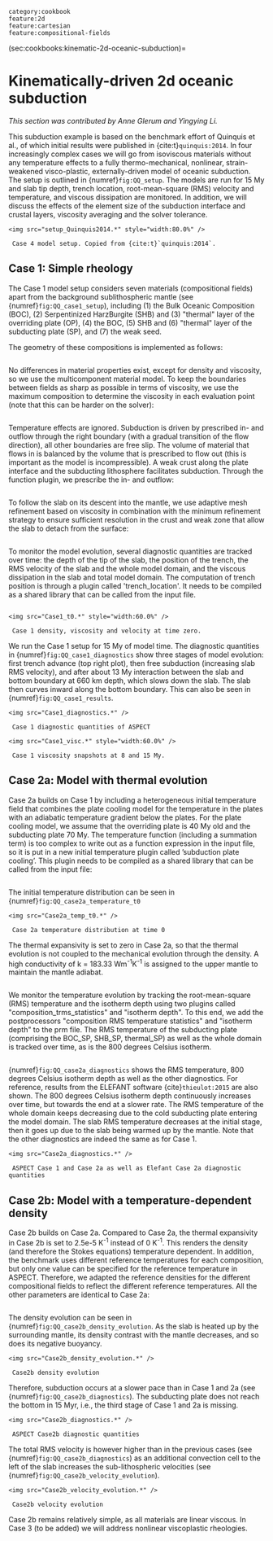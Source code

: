 ```{tags}
category:cookbook
feature:2d
feature:cartesian
feature:compositional-fields
```

(sec:cookbooks:kinematic-2d-oceanic-subduction)=
# Kinematically-driven 2d oceanic subduction

*This section was contributed by Anne Glerum and Yingying Li.*

This subduction example is based on the benchmark effort of Quinquis et al.,
of which initial results were published in {cite:t}`quinquis:2014`. In four
increasingly complex cases we will go from isoviscous materials without any
temperature effects to a fully thermo-mechanical, nonlinear, strain-weakened
visco-plastic, externally-driven model of oceanic subduction. The setup is
outlined in {numref}`fig:QQ_setup`. The models are run for 15 My
and slab tip depth, trench location, root-mean-square (RMS) velocity and temperature, and viscous
dissipation are monitored. In addition, we will discuss the effects of the element
size of the subduction interface and crustal layers, viscosity averaging and
the solver tolerance.

```{figure-md} fig:QQ_setup
<img src="setup_Quinquis2014.*" style="width:80.0%" />

 Case 4 model setup. Copied from {cite:t}`quinquis:2014`.
```

## Case 1: Simple rheology

The Case 1 model setup considers seven materials (compositional fields) apart
from the background sublithospheric mantle (see {numref}`fig:QQ_case1_setup`), including (1) the Bulk Oceanic Composition (BOC), (2) Serpentinized HarzBurgite
(SHB) and (3) "thermal" layer of the overriding plate (OP), (4) the BOC, (5) SHB and (6)
"thermal" layer of the subducting plate (SP), and (7) the weak seed.

The geometry of these compositions is implemented as follows:

```{literalinclude} Case1_compositions.prm

```

No differences in material properties exist, except for density and viscosity,
so we use the multicomponent material model. To keep the boundaries between
fields as sharp as possible in terms of viscosity, we use the maximum
composition to determine the viscosity in each evaluation point (note that
this can be harder on the solver):

```{literalinclude} Case1_materialmodel.prm

```

Temperature effects are ignored. Subduction is driven by prescribed in- and
outflow through the right boundary (with a gradual transition of the flow
direction), all other boundaries are free slip. The volume of material that
flows in is balanced by the volume that is prescribed to flow out (this is
important as the model is incompressible). A weak crust along the plate
interface and the subducting lithosphere facilitates subduction. Through the
function plugin, we prescribe the in- and outflow:

```{literalinclude} Case1_velocity.prm

```

To follow the slab on its descent into the mantle, we use adaptive mesh
refinement based on viscosity in combination with the minimum refinement
strategy to ensure sufficient resolution in the crust and weak zone that allow
the slab to detach from the surface:

```{literalinclude} Case1_meshrefinement.prm

```

To monitor the model evolution, several diagnostic quantities are tracked over
time: the depth of the tip of the slab, the position of the trench, the RMS
velocity of the slab and the whole model domain, and the viscous
dissipation in the slab and total model domain. The computation of trench position
is through a plugin called 'trench_location'. It needs to be compiled as a shared library
that can be called from the input file.

```{literalinclude} Case1_postprocessing.prm

```


```{figure-md} fig:QQ_case1_setup
<img src="Case1_t0.*" style="width:60.0%" />

 Case 1 density, viscosity and velocity at time zero.
```

We run the Case 1 setup for 15 My of model time. The diagnostic quantities in
{numref}`fig:QQ_case1_diagnostics` show three stages of model evolution: first trench advance (top right plot), then free subduction (increasing slab RMS velocity), and
after about 13 My interaction between the slab and bottom boundary at 660 km
depth, which slows down the slab. The slab then curves inward along the bottom
boundary. This can also be seen in {numref}`fig:QQ_case1_results`.

```{figure-md} fig:QQ_case1_diagnostics
<img src="Case1_diagnostics.*" />

 Case 1 diagnostic quantities of ASPECT
```


```{figure-md} fig:QQ_case1_results
<img src="Case1_visc.*" style="width:60.0%" />

 Case 1 viscosity snapshots at 8 and 15 My.
```
## Case 2a: Model with thermal evolution

Case 2a builds on Case 1 by including a heterogeneous initial temperature field
that combines the plate cooling model for the temperature in the plates with an
adiabatic temperature gradient below the plates. For the plate cooling model,
we assume that the overriding plate is 40 My old and the subducting plate 70 My.
The temperature function (including a summation term) is too complex to write out as a function
expression in the input file, so it is put in a new initial temperature plugin
called ’subduction plate cooling’. This plugin needs to be compiled as a shared
library that can be called from the input file:

```{literalinclude} Case2a_temperatures.prm

```
The initial temperature distribution can be seen in  {numref}`fig:QQ_case2a_temperature_t0`

```{figure-md} fig:QQ_case2a_temperature_t0
<img src="Case2a_temp_t0.*" />

 Case 2a temperature distribution at time 0
```

The thermal expansivity is set to zero in Case 2a, so that the thermal evolution is
not coupled to the mechanical evolution through the density. A high conductivity of
k = 183.33 Wm<sup>-1</sup>K<sup>-1</sup> is assigned to the upper mantle to maintain the mantle adiabat.

```{literalinclude} Case2a_materialmodel.prm

```

We monitor the temperature evolution by tracking the
root-mean-square (RMS) temperature and the isotherm depth using
two plugins called "composition_trms_statistics" and "isotherm depth".
To this end, we add the postprocessors "composition RMS temperature statistics"
and "isotherm depth" to the prm file. The RMS temperature
of the subducting plate (comprising the BOC_SP, SHB_SP, thermal_SP)
as well as the whole domain is tracked over time, as is the
800 degrees Celsius isotherm.

```{literalinclude} Case2a_postprocessing.prm

```

{numref}`fig:QQ_case2a_diagnostics` shows the RMS temperature,
800 degrees Celsius isotherm depth as well as the other diagnostics. For reference,
results from the ELEFANT software {cite}`thieulot:2015` are also shown. The 800 degrees Celsius isotherm
depth continuously increases over time, but towards the end at a slower rate.
The RMS temperature of the whole domain keeps decreasing due to the
cold subducting plate entering the model domain. The slab RMS temperature
decreases at the initial stage, then it goes up due to the slab being warmed up by the
mantle. Note that the other diagnostics are indeed the same as for Case 1.

```{figure-md} fig:QQ_case2a_diagnostics
<img src="Case2a_diagnostics.*" />

 ASPECT Case 1 and Case 2a as well as Elefant Case 2a diagnostic quantities
```

## Case 2b: Model with a temperature-dependent density

Case 2b builds on Case 2a.  Compared to Case 2a, the thermal expansivity in Case 2b
is set to 2.5e-5 K<sup>-1</sup> instead of 0 K<sup>-1</sup>. This renders the density
(and therefore the Stokes equations) temperature dependent. In addition, the benchmark uses different reference temperatures for each composition, but only one value can be specified for the reference temperature
in ASPECT. Therefore, we adapted the reference densities for the different compositional fields to reflect the different reference temperatures. All the other parameters are
identical to Case 2a:

```{literalinclude} Case2b_materialmodel.prm

```
The density evolution can be seen in {numref}`fig:QQ_case2b_density_evolution`. As the slab is heated up by the surrounding mantle, its density contrast with the mantle decreases, and so does its negative buoyancy.

```{figure-md} fig:QQ_case2b_density_evolution
<img src="Case2b_density_evolution.*" />

 Case2b density evolution
```

Therefore, subduction occurs at a slower pace than in Case 1 and 2a (see {numref}`fig:QQ_case2b_diagnostics`).
The subducting plate does not reach the bottom in 15 Myr, i.e., the third stage of Case 1 and 2a is missing.

```{figure-md} fig:QQ_case2b_diagnostics
<img src="Case2b_diagnostics.*" />

 ASPECT Case2b diagnostic quantities
```

The total RMS velocity is however higher than in the previous cases (see {numref}`fig:QQ_case2b_diagnostics`) as an additional convection cell to the left of the slab increases the sub-lithospheric velocities (see {numref}`fig:QQ_case2b_velocity_evolution`).

```{figure-md} fig:QQ_case2b_velocity_evolution
<img src="Case2b_velocity_evolution.*" />

 Case2b velocity evolution
```

Case 2b remains relatively simple, as all materials are linear viscous. In Case 3 (to be added) we will address nonlinear viscoplastic rheologies.
